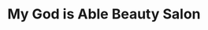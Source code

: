 ---
title: "My God is Able Beauty Salon"
url: /accra/my-god-is-able-beauty-salon/
shop: hairdresser
---